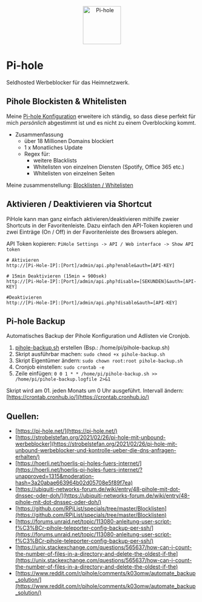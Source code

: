 <p align="center">
<a href="https://pi-hole.net"><img src="https://pi-hole.github.io/graphics/Vortex/Vortex_with_text.png" width="100" alt="Pi-hole"></a><br/>
</p>

#  Pi-hole
Seldhosted Werbeblocker für das Heimnetzwerk.

## Pihole Blockisten & Whitelisten

Meine [Pi-hole Konfiguration](blocklists/) erweitere ich ständig, so dass diese perfekt für mich *persönlich* abgestimmt ist und es nicht zu einem Overblocking kommt.

* Zusammenfassung
  + über 18 Millionen Domains blockiert
  + 1 x Monatliches Update
  + Regex für:
    * weitere Blacklists
    * Whitelisten von einzelnen Diensten (Spotify, Office 365 etc.)
    * Whitelisten von einzelnen Seiten

Meine zusammenstellung: [Blocklisten / Whitelisten](blocklists/)

## Aktivieren / Deaktivieren via Shortcut

PiHole kann man ganz einfach aktivieren/deaktivieren mithilfe zweier Shortcuts in der Favoritenleiste.
Dazu einfach den API-Token kopieren und zwei Einträge (On / Off) in der Favoritenleiste des Browsers ablegen.

API Token kopieren: `PiHole Settings -> API / Web interface -> Show API token`

```shell
# Aktivieren
http://[Pi-Hole-IP]:[Port]/admin/api.php?enable&auth=[API-KEY]

# 15min Deaktivieren (15min = 900sek)
http://[Pi-Hole-IP]:[Port]/admin/api.php?disable=[SEKUNDEN]&auth=[API-KEY]

#Deaktivieren
http://[Pi-Hole-IP]:[Port]/admin/api.php?disable&auth=[API-KEY]
```

## Pi-hole Backup

Automatisches Backup der Pihole Konfiguration und Adlisten vie Cronjob.

1. [pihole-backup.sh](pihole-backup.sh) erstellen (Bsp.: /home/pi/pihole-backup.sh)
2. Skript ausführbar machen: ```sudo chmod +x pihole-backup.sh ```
3. Skript Eigentümer ändern: ```sudo chown root:root pihole-backup.sh```
4. Cronjob einstellen: ```sudo crontab -e```
5. Zeile einfügen: ```0 0 1 * * /home/pi/pihole-backup.sh >> /home/pi/pihole-backup.logfile 2>&1```

Skript wird am 01. jeden Monats um 0 Uhr ausgeführt. Intervall ändern: [https://crontab.cronhub.io/](https://crontab.cronhub.io/)

## Quellen:
* [https://pi-hole.net/](https://pi-hole.net/)
* [https://strobelstefan.org/2021/02/26/pi-hole-mit-unbound-werbeblocker](https://strobelstefan.org/2021/02/26/pi-hole-mit-unbound-werbeblocker-und-kontrolle-ueber-die-dns-anfragen-erhalten/)
* [https://hoerli.net/hoerlis-pi-holes-fuers-internet/](https://hoerli.net/hoerlis-pi-holes-fuers-internet/?unapproved=1315&moderation-hash=3a20abae663964b02d05708e5f89f7ea)
* [https://ubiquiti-networks-forum.de/wiki/entry/48-pihole-mit-dot-dnssec-oder-doh/](https://ubiquiti-networks-forum.de/wiki/entry/48-pihole-mit-dot-dnssec-oder-doh/)
* [https://github.com/RPiList/specials/tree/master/Blocklisten](https://github.com/RPiList/specials/tree/master/Blocklisten)
* [https://forums.unraid.net/topic/113080-anleitung-user-script-f%C3%BCr-pihole-teleporter-config-backup-per-ssh/](https://forums.unraid.net/topic/113080-anleitung-user-script-f%C3%BCr-pihole-teleporter-config-backup-per-ssh/)
* [https://unix.stackexchange.com/questions/565637/how-can-i-count-the-number-of-files-in-a-directory-and-delete-the-oldest-if-the](https://unix.stackexchange.com/questions/565637/how-can-i-count-the-number-of-files-in-a-directory-and-delete-the-oldest-if-the)
* [https://www.reddit.com/r/pihole/comments/k03omw/automate_backup_solution/](https://www.reddit.com/r/pihole/comments/k03omw/automate_backup_solution/)
